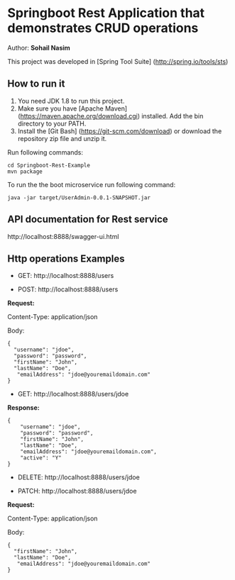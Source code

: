# Springboot Rest Application that demonstrates CRUD operations
Author: **Sohail Nasim**

This project was developed in [Spring Tool Suite] (http://spring.io/tools/sts)

## How to run it
1. You need JDK 1.8 to run this project.
2. Make sure you have [Apache Maven] (https://maven.apache.org/download.cgi) installed. Add the bin directory to your PATH.
3. Install the [Git Bash] (https://git-scm.com/download) or download the repository zip file and unzip it.

Run following commands:

```
cd Springboot-Rest-Example
mvn package

```

To run the the boot microservice run following command:

```
java -jar target/UserAdmin-0.0.1-SNAPSHOT.jar
```

## API documentation for Rest service
http://localhost:8888/swagger-ui.html

## Http operations Examples

* GET: http://localhost:8888/users


* POST: http://localhost:8888/users


**Request:**

Content-Type: application/json

Body:

```
{
  "username": "jdoe",
  "password": "password",
  "firstName": "John",
  "lastName": "Doe",
   "emailAddress": "jdoe@youremaildomain.com"
}
```

* GET: http://localhost:8888/users/jdoe
	
**Response:**
	
```
{
    "username": "jdoe",
    "password": "password",
    "firstName": "John",
    "lastName": "Doe",
    "emailAddress": "jdoe@youremaildomain.com",
    "active": "Y"
}
```

* DELETE: http://localhost:8888/users/jdoe


* PATCH: http://localhost:8888/users/jdoe

**Request:**

Content-Type: application/json

Body:

```
{
  "firstName": "John",
  "lastName": "Doe",
   "emailAddress": "jdoe@youremaildomain.com"
}

```